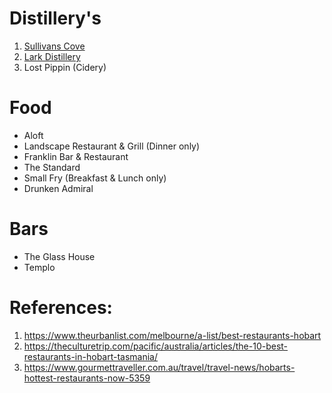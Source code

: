 # Distillery's
1. [Sullivans Cove](https://sullivanscove.com/the-distillery/book-a-tour/#content)
2. [Lark Distillery](https://larkdistillery.rezdy.com/45303/the-lark-distillery-tour)
3. Lost Pippin (Cidery)

# Food
* Aloft
* Landscape Restaurant & Grill (Dinner only)
* Franklin Bar & Restaurant
* The Standard
* Small Fry (Breakfast & Lunch only)
* Drunken Admiral

# Bars
* The Glass House
* Templo

# References:
1. https://www.theurbanlist.com/melbourne/a-list/best-restaurants-hobart
2. https://theculturetrip.com/pacific/australia/articles/the-10-best-restaurants-in-hobart-tasmania/
3. https://www.gourmettraveller.com.au/travel/travel-news/hobarts-hottest-restaurants-now-5359
